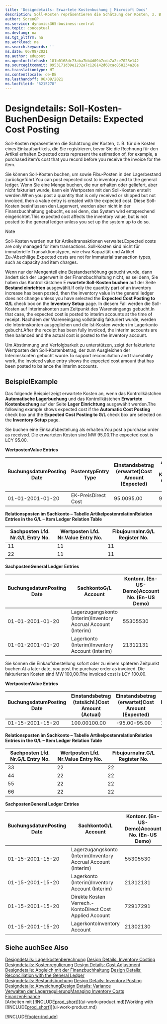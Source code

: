 ```yaml
---
title: 'Designdetails: Erwartete Kostenbuchung | Microsoft Docs'
description: Soll-Kosten repräsentieren die Schätzung der Kosten, z. B. für die Kosten eines Einkaufsartikels, die Sie registrieren, bevor Sie die Rechnung für den Artikel erhalten.
author: SorenGP
ms.service: dynamics365-business-central
ms.topic: conceptual
ms.devlang: na
ms.tgt_pltfrm: na
ms.workload: na
ms.search.keywords: ''
ms.date: 06/08/2021
ms.author: edupont
ms.openlocfilehash: 181b0168dc73aba7bb4d09b7cda7a2ce7028e142
ms.sourcegitcommit: 0953171d39e1232a7c126142d68cac858234a20e
ms.translationtype: HT
ms.contentlocale: de-DE
ms.lasthandoff: 06/09/2021
ms.locfileid: "6215278"
---
```

# <a name="design-details-expected-cost-posting"></a><span data-ttu-id="69caa-103">Designdetails: Soll-Kosten-Buchen</span><span class="sxs-lookup"><span data-stu-id="69caa-103">Design Details: Expected Cost Posting</span></span>
<span data-ttu-id="69caa-104">Soll-Kosten repräsentieren die Schätzung der Kosten, z. B. für die Kosten eines Einkaufsartikels, die Sie registrieren, bevor Sie die Rechnung für den Artikel erhalten.</span><span class="sxs-lookup"><span data-stu-id="69caa-104">Expected costs represent the estimation of, for example, a purchased item’s cost that you record before you receive the invoice for the item.</span></span>  

 <span data-ttu-id="69caa-105">Sie können Soll-Kosten buchen, um sowie Fibu-Posten in den Lagerbestand zurückgeführt.</span><span class="sxs-lookup"><span data-stu-id="69caa-105">You can post expected cost to inventory and to the general ledger.</span></span> <span data-ttu-id="69caa-106">Wenn Sie eine Menge buchen, die nur erhalten oder geliefert, aber nicht fakturiert wurde, kann ein Wertposten mit den Soll-Kosten erstellt werden.</span><span class="sxs-lookup"><span data-stu-id="69caa-106">When you post a quantity that is only received or shipped but not invoiced, then a value entry is created with the expected cost.</span></span> <span data-ttu-id="69caa-107">Diese Soll-Kosten beeinflussen den Lagerwert, werden aber nicht in der Finanzbuchhaltung gebucht, es sei denn, das System wird entsprechend eingerichtet.</span><span class="sxs-lookup"><span data-stu-id="69caa-107">This expected cost affects the inventory value, but is not posted to the general ledger unless you set up the system up to do so.</span></span>  

> [!NOTE]  
>  <span data-ttu-id="69caa-108">Soll-Kosten werden nur für Artikeltransaktionen verwaltet.</span><span class="sxs-lookup"><span data-stu-id="69caa-108">Expected costs are only managed for item transactions.</span></span> <span data-ttu-id="69caa-109">Soll-Kosten sind nicht für immaterielle Transaktionstypen, wie etwa Kapazität und Artikel Zu-/Abschläge.</span><span class="sxs-lookup"><span data-stu-id="69caa-109">Expected costs are not for immaterial transaction types, such as capacity and item charges.</span></span>  

 <span data-ttu-id="69caa-110">Wenn nur der Mengenteil eine Bestandserhöhung gebucht wurde, dann ändert sich der Lagerwert in der Finanzbuchhaltung nicht, es sei denn, Sie haben das Kontrollkästchen E **rwartete Soll-Kosten buchen** auf der Seite **Bestand einrichten** ausgewählt.</span><span class="sxs-lookup"><span data-stu-id="69caa-110">If only the quantity part of an inventory increase has been posted, then the inventory value in the general ledger does not change unless you have selected the **Expected Cost Posting to G/L** check box on the **Inventory Setup** page.</span></span> <span data-ttu-id="69caa-111">In diesem Fall werden die Soll-Kosten auf Interimskonten zum Zeitpunkt des Wareneingangs gebucht.</span><span class="sxs-lookup"><span data-stu-id="69caa-111">In that case, the expected cost is posted to interim accounts at the time of receipt.</span></span> <span data-ttu-id="69caa-112">Nachdem der Wareneingang vollständig fakturiert wurde, werden die Interimskonten ausgeglichen und die Ist-Kosten werden im Lagerkonto gebucht.</span><span class="sxs-lookup"><span data-stu-id="69caa-112">After the receipt has been fully invoiced, the interim accounts are then balanced and the actual cost is posted to the inventory account.</span></span>  

 <span data-ttu-id="69caa-113">Um Abstimmung und Verfolgbarkeit zu unterstützen, zeigt der fakturierte Wertposten den Soll-Kostenbetrag, der zum Ausgleichen der Interimskonten gebucht wurde.</span><span class="sxs-lookup"><span data-stu-id="69caa-113">To support reconciliation and traceability work, the invoiced value entry shows the expected cost amount that has been posted to balance the interim accounts.</span></span>  

## <a name="example"></a><span data-ttu-id="69caa-114">Beispiel</span><span class="sxs-lookup"><span data-stu-id="69caa-114">Example</span></span>  
 <span data-ttu-id="69caa-115">Das folgende Beispiel zeigt erwartete Kosten an, wenn das Kontrollkästchen **Automatische Lagerbuchung** und das Kontrollkästchen **Erwartete Kostenbuchung** auf der Seite **Lager Einrichtung** ausgewählt werden.</span><span class="sxs-lookup"><span data-stu-id="69caa-115">The following example shows expected cost if the **Automatic Cost Posting** check box and the **Expected Cost Posting to G/L** check box are selected on the **Inventory Setup** page.</span></span>  

 <span data-ttu-id="69caa-116">Sie buchen eine Einkaufsbestellung als erhalten.</span><span class="sxs-lookup"><span data-stu-id="69caa-116">You post a purchase order as received.</span></span> <span data-ttu-id="69caa-117">Die erwarteten Kosten sind MW 95,00.</span><span class="sxs-lookup"><span data-stu-id="69caa-117">The expected cost is LCY 95.00.</span></span>  

 <span data-ttu-id="69caa-118">**Wertposten**</span><span class="sxs-lookup"><span data-stu-id="69caa-118">**Value Entries**</span></span>  

|<span data-ttu-id="69caa-119">Buchungsdatum</span><span class="sxs-lookup"><span data-stu-id="69caa-119">Posting Date</span></span>|<span data-ttu-id="69caa-120">Postentyp</span><span class="sxs-lookup"><span data-stu-id="69caa-120">Entry Type</span></span>|<span data-ttu-id="69caa-121">Einstandsbetrag (erwartet)</span><span class="sxs-lookup"><span data-stu-id="69caa-121">Cost Amount (Expected)</span></span>|<span data-ttu-id="69caa-122">Auf Sachkonto geb. Soll-Kosten</span><span class="sxs-lookup"><span data-stu-id="69caa-122">Expected Cost Posted to G/L</span></span>|<span data-ttu-id="69caa-123">Soll-Kosten</span><span class="sxs-lookup"><span data-stu-id="69caa-123">Expected Cost</span></span>|<span data-ttu-id="69caa-124">Artikelposten Lfd. Nr.</span><span class="sxs-lookup"><span data-stu-id="69caa-124">Item Ledger Entry No.</span></span>|<span data-ttu-id="69caa-125">Lfd. Nr.</span><span class="sxs-lookup"><span data-stu-id="69caa-125">Entry No.</span></span>|  
|------------------|----------------|------------------------------|----------------------------------|-------------------|---------------------------|---------------|  
|<span data-ttu-id="69caa-126">01-01-20</span><span class="sxs-lookup"><span data-stu-id="69caa-126">01-01-20</span></span>|<span data-ttu-id="69caa-127">EK-Preis</span><span class="sxs-lookup"><span data-stu-id="69caa-127">Direct Cost</span></span>|<span data-ttu-id="69caa-128">95.00</span><span class="sxs-lookup"><span data-stu-id="69caa-128">95.00</span></span>|<span data-ttu-id="69caa-129">95.00</span><span class="sxs-lookup"><span data-stu-id="69caa-129">95.00</span></span>|<span data-ttu-id="69caa-130">Ja</span><span class="sxs-lookup"><span data-stu-id="69caa-130">Yes</span></span>|<span data-ttu-id="69caa-131">1</span><span class="sxs-lookup"><span data-stu-id="69caa-131">1</span></span>|<span data-ttu-id="69caa-132">1</span><span class="sxs-lookup"><span data-stu-id="69caa-132">1</span></span>|  

 <span data-ttu-id="69caa-133">**Relationsposten im Sachkonto – Tabelle Artikelpostenrelation**</span><span class="sxs-lookup"><span data-stu-id="69caa-133">**Relation Entries in the G/L – Item Ledger Relation Table**</span></span>  

|<span data-ttu-id="69caa-134">Sachposten Lfd. Nr.</span><span class="sxs-lookup"><span data-stu-id="69caa-134">G/L Entry No.</span></span>|<span data-ttu-id="69caa-135">Wertposten Lfd. Nr.</span><span class="sxs-lookup"><span data-stu-id="69caa-135">Value Entry No.</span></span>|<span data-ttu-id="69caa-136">Fibujournalnr.</span><span class="sxs-lookup"><span data-stu-id="69caa-136">G/L Register No.</span></span>|  
|--------------------|---------------------|-----------------------|  
|<span data-ttu-id="69caa-137">1</span><span class="sxs-lookup"><span data-stu-id="69caa-137">1</span></span>|<span data-ttu-id="69caa-138">1</span><span class="sxs-lookup"><span data-stu-id="69caa-138">1</span></span>|<span data-ttu-id="69caa-139">1</span><span class="sxs-lookup"><span data-stu-id="69caa-139">1</span></span>|  
|<span data-ttu-id="69caa-140">2</span><span class="sxs-lookup"><span data-stu-id="69caa-140">2</span></span>|<span data-ttu-id="69caa-141">1</span><span class="sxs-lookup"><span data-stu-id="69caa-141">1</span></span>|<span data-ttu-id="69caa-142">1</span><span class="sxs-lookup"><span data-stu-id="69caa-142">1</span></span>|  

 <span data-ttu-id="69caa-143">**Sachposten**</span><span class="sxs-lookup"><span data-stu-id="69caa-143">**General Ledger Entries**</span></span>  

|<span data-ttu-id="69caa-144">Buchungsdatum</span><span class="sxs-lookup"><span data-stu-id="69caa-144">Posting Date</span></span>|<span data-ttu-id="69caa-145">Sachkonto</span><span class="sxs-lookup"><span data-stu-id="69caa-145">G/L Account</span></span>|<span data-ttu-id="69caa-146">Kontonr. (En-US-Demo)</span><span class="sxs-lookup"><span data-stu-id="69caa-146">Account No. (En-US Demo)</span></span>|<span data-ttu-id="69caa-147">Betrag</span><span class="sxs-lookup"><span data-stu-id="69caa-147">Amount</span></span>|<span data-ttu-id="69caa-148">Lfd. Nr.</span><span class="sxs-lookup"><span data-stu-id="69caa-148">Entry No.</span></span>|  
|------------------|------------------|---------------------------------|------------|---------------|  
|<span data-ttu-id="69caa-149">01-01-20</span><span class="sxs-lookup"><span data-stu-id="69caa-149">01-01-20</span></span>|<span data-ttu-id="69caa-150">Lagerzugangskonto (Interim)</span><span class="sxs-lookup"><span data-stu-id="69caa-150">Inventory Accrual Account (Interim)</span></span>|<span data-ttu-id="69caa-151">5530</span><span class="sxs-lookup"><span data-stu-id="69caa-151">5530</span></span>|<span data-ttu-id="69caa-152">-95.00</span><span class="sxs-lookup"><span data-stu-id="69caa-152">-95.00</span></span>|<span data-ttu-id="69caa-153">2</span><span class="sxs-lookup"><span data-stu-id="69caa-153">2</span></span>|  
|<span data-ttu-id="69caa-154">01-01-20</span><span class="sxs-lookup"><span data-stu-id="69caa-154">01-01-20</span></span>|<span data-ttu-id="69caa-155">Lagerkonto (Interim)</span><span class="sxs-lookup"><span data-stu-id="69caa-155">Inventory Account (Interim)</span></span>|<span data-ttu-id="69caa-156">2131</span><span class="sxs-lookup"><span data-stu-id="69caa-156">2131</span></span>|<span data-ttu-id="69caa-157">95.00</span><span class="sxs-lookup"><span data-stu-id="69caa-157">95.00</span></span>|<span data-ttu-id="69caa-158">1</span><span class="sxs-lookup"><span data-stu-id="69caa-158">1</span></span>|  

 <span data-ttu-id="69caa-159">Sie können die Einkaufsbestellung sofort oder zu einem späteren Zeitpunkt buchen.</span><span class="sxs-lookup"><span data-stu-id="69caa-159">At a later date, you post the purchase order as invoiced.</span></span> <span data-ttu-id="69caa-160">Die fakturierten Kosten sind MW 100,00.</span><span class="sxs-lookup"><span data-stu-id="69caa-160">The invoiced cost is LCY 100.00.</span></span>  

 <span data-ttu-id="69caa-161">**Wertposten**</span><span class="sxs-lookup"><span data-stu-id="69caa-161">**Value Entries**</span></span>  

|<span data-ttu-id="69caa-162">Buchungsdatum</span><span class="sxs-lookup"><span data-stu-id="69caa-162">Posting Date</span></span>|<span data-ttu-id="69caa-163">Einstandsbetrag (tatsächl.)</span><span class="sxs-lookup"><span data-stu-id="69caa-163">Cost Amount (Actual)</span></span>|<span data-ttu-id="69caa-164">Einstandsbetrag (erwartet)</span><span class="sxs-lookup"><span data-stu-id="69caa-164">Cost Amount (Expected)</span></span>|<span data-ttu-id="69caa-165">Gebuchte Lagerregulierung an G/L</span><span class="sxs-lookup"><span data-stu-id="69caa-165">Cost Posted to G/L</span></span>|<span data-ttu-id="69caa-166">Soll-Kosten</span><span class="sxs-lookup"><span data-stu-id="69caa-166">Expected Cost</span></span>|<span data-ttu-id="69caa-167">Artikelposten Lfd. Nr.</span><span class="sxs-lookup"><span data-stu-id="69caa-167">Item Ledger Entry No.</span></span>|<span data-ttu-id="69caa-168">Lfd. Nr.</span><span class="sxs-lookup"><span data-stu-id="69caa-168">Entry No.</span></span>|  
|------------------|----------------------------|------------------------------|-------------------------|-------------------|---------------------------|---------------|  
|<span data-ttu-id="69caa-169">01-15-20</span><span class="sxs-lookup"><span data-stu-id="69caa-169">01-15-20</span></span>|<span data-ttu-id="69caa-170">100.00</span><span class="sxs-lookup"><span data-stu-id="69caa-170">100.00</span></span>|<span data-ttu-id="69caa-171">-95.00</span><span class="sxs-lookup"><span data-stu-id="69caa-171">-95.00</span></span>|<span data-ttu-id="69caa-172">100.00</span><span class="sxs-lookup"><span data-stu-id="69caa-172">100.00</span></span>|<span data-ttu-id="69caa-173">Nein</span><span class="sxs-lookup"><span data-stu-id="69caa-173">No</span></span>|<span data-ttu-id="69caa-174">1</span><span class="sxs-lookup"><span data-stu-id="69caa-174">1</span></span>|<span data-ttu-id="69caa-175">2</span><span class="sxs-lookup"><span data-stu-id="69caa-175">2</span></span>|  

 <span data-ttu-id="69caa-176">**Relationsposten im Sachkonto – Tabelle Artikelpostenrelation**</span><span class="sxs-lookup"><span data-stu-id="69caa-176">**Relation Entries in the G/L – Item Ledger Relation Table**</span></span>  

|<span data-ttu-id="69caa-177">Sachposten Lfd. Nr.</span><span class="sxs-lookup"><span data-stu-id="69caa-177">G/L Entry No.</span></span>|<span data-ttu-id="69caa-178">Wertposten Lfd. Nr.</span><span class="sxs-lookup"><span data-stu-id="69caa-178">Value Entry No.</span></span>|<span data-ttu-id="69caa-179">Fibujournalnr.</span><span class="sxs-lookup"><span data-stu-id="69caa-179">G/L Register No.</span></span>|  
|--------------------|---------------------|-----------------------|  
|<span data-ttu-id="69caa-180">3</span><span class="sxs-lookup"><span data-stu-id="69caa-180">3</span></span>|<span data-ttu-id="69caa-181">2</span><span class="sxs-lookup"><span data-stu-id="69caa-181">2</span></span>|<span data-ttu-id="69caa-182">2</span><span class="sxs-lookup"><span data-stu-id="69caa-182">2</span></span>|  
|<span data-ttu-id="69caa-183">4</span><span class="sxs-lookup"><span data-stu-id="69caa-183">4</span></span>|<span data-ttu-id="69caa-184">2</span><span class="sxs-lookup"><span data-stu-id="69caa-184">2</span></span>|<span data-ttu-id="69caa-185">2</span><span class="sxs-lookup"><span data-stu-id="69caa-185">2</span></span>|  
|<span data-ttu-id="69caa-186">5</span><span class="sxs-lookup"><span data-stu-id="69caa-186">5</span></span>|<span data-ttu-id="69caa-187">2</span><span class="sxs-lookup"><span data-stu-id="69caa-187">2</span></span>|<span data-ttu-id="69caa-188">2</span><span class="sxs-lookup"><span data-stu-id="69caa-188">2</span></span>|  
|<span data-ttu-id="69caa-189">6</span><span class="sxs-lookup"><span data-stu-id="69caa-189">6</span></span>|<span data-ttu-id="69caa-190">2</span><span class="sxs-lookup"><span data-stu-id="69caa-190">2</span></span>|<span data-ttu-id="69caa-191">2</span><span class="sxs-lookup"><span data-stu-id="69caa-191">2</span></span>|  

 <span data-ttu-id="69caa-192">**Sachposten**</span><span class="sxs-lookup"><span data-stu-id="69caa-192">**General Ledger Entries**</span></span>  

|<span data-ttu-id="69caa-193">Buchungsdatum</span><span class="sxs-lookup"><span data-stu-id="69caa-193">Posting Date</span></span>|<span data-ttu-id="69caa-194">Sachkonto</span><span class="sxs-lookup"><span data-stu-id="69caa-194">G/L Account</span></span>|<span data-ttu-id="69caa-195">Kontonr. (En-US-Demo)</span><span class="sxs-lookup"><span data-stu-id="69caa-195">Account No. (En-US Demo)</span></span>|<span data-ttu-id="69caa-196">Betrag</span><span class="sxs-lookup"><span data-stu-id="69caa-196">Amount</span></span>|<span data-ttu-id="69caa-197">Lfd. Nr.</span><span class="sxs-lookup"><span data-stu-id="69caa-197">Entry No.</span></span>|  
|------------------|------------------|---------------------------------|------------|---------------|  
|<span data-ttu-id="69caa-198">01-15-20</span><span class="sxs-lookup"><span data-stu-id="69caa-198">01-15-20</span></span>|<span data-ttu-id="69caa-199">Lagerzugangskonto (Interim)</span><span class="sxs-lookup"><span data-stu-id="69caa-199">Inventory Accrual Account (Interim)</span></span>|<span data-ttu-id="69caa-200">5530</span><span class="sxs-lookup"><span data-stu-id="69caa-200">5530</span></span>|<span data-ttu-id="69caa-201">95.00</span><span class="sxs-lookup"><span data-stu-id="69caa-201">95.00</span></span>|<span data-ttu-id="69caa-202">4</span><span class="sxs-lookup"><span data-stu-id="69caa-202">4</span></span>|  
|<span data-ttu-id="69caa-203">01-15-20</span><span class="sxs-lookup"><span data-stu-id="69caa-203">01-15-20</span></span>|<span data-ttu-id="69caa-204">Lagerkonto (Interim)</span><span class="sxs-lookup"><span data-stu-id="69caa-204">Inventory Account (Interim)</span></span>|<span data-ttu-id="69caa-205">2131</span><span class="sxs-lookup"><span data-stu-id="69caa-205">2131</span></span>|<span data-ttu-id="69caa-206">-95.00</span><span class="sxs-lookup"><span data-stu-id="69caa-206">-95.00</span></span>|<span data-ttu-id="69caa-207">3</span><span class="sxs-lookup"><span data-stu-id="69caa-207">3</span></span>|  
|<span data-ttu-id="69caa-208">01-15-20</span><span class="sxs-lookup"><span data-stu-id="69caa-208">01-15-20</span></span>|<span data-ttu-id="69caa-209">Direkte Kosten Verrech.-Konto</span><span class="sxs-lookup"><span data-stu-id="69caa-209">Direct Cost Applied Account</span></span>|<span data-ttu-id="69caa-210">7291</span><span class="sxs-lookup"><span data-stu-id="69caa-210">7291</span></span>|<span data-ttu-id="69caa-211">-100</span><span class="sxs-lookup"><span data-stu-id="69caa-211">-100</span></span>|<span data-ttu-id="69caa-212">6</span><span class="sxs-lookup"><span data-stu-id="69caa-212">6</span></span>|  
|<span data-ttu-id="69caa-213">01-15-20</span><span class="sxs-lookup"><span data-stu-id="69caa-213">01-15-20</span></span>|<span data-ttu-id="69caa-214">Lagerkonto</span><span class="sxs-lookup"><span data-stu-id="69caa-214">Inventory Account</span></span>|<span data-ttu-id="69caa-215">2130</span><span class="sxs-lookup"><span data-stu-id="69caa-215">2130</span></span>|<span data-ttu-id="69caa-216">100</span><span class="sxs-lookup"><span data-stu-id="69caa-216">100</span></span>|<span data-ttu-id="69caa-217">5</span><span class="sxs-lookup"><span data-stu-id="69caa-217">5</span></span>|  

## <a name="see-also"></a><span data-ttu-id="69caa-218">Siehe auch</span><span class="sxs-lookup"><span data-stu-id="69caa-218">See Also</span></span>
 <span data-ttu-id="69caa-219">[Designdetails: Lagerkostenberechnung](design-details-inventory-costing.md) </span><span class="sxs-lookup"><span data-stu-id="69caa-219">[Design Details: Inventory Costing](design-details-inventory-costing.md) </span></span>  
 <span data-ttu-id="69caa-220">[Designdetails: Kostenregulierung](design-details-cost-adjustment.md) </span><span class="sxs-lookup"><span data-stu-id="69caa-220">[Design Details: Cost Adjustment](design-details-cost-adjustment.md) </span></span>  
 <span data-ttu-id="69caa-221">[Designdetails: Abgleich mit der Finanzbuchhaltung](design-details-reconciliation-with-the-general-ledger.md) </span><span class="sxs-lookup"><span data-stu-id="69caa-221">[Design Details: Reconciliation with the General Ledger](design-details-reconciliation-with-the-general-ledger.md) </span></span>  
 <span data-ttu-id="69caa-222">[Designdetails: Bestandsbuchung](design-details-inventory-posting.md) </span><span class="sxs-lookup"><span data-stu-id="69caa-222">[Design Details: Inventory Posting](design-details-inventory-posting.md) </span></span>  
 [<span data-ttu-id="69caa-223">Designdetails: Abweichung</span><span class="sxs-lookup"><span data-stu-id="69caa-223">Design Details: Variance</span></span>](design-details-variance.md)  
 [<span data-ttu-id="69caa-224">Verwalten der Lagerregulierung</span><span class="sxs-lookup"><span data-stu-id="69caa-224">Managing Inventory Costs</span></span>](finance-manage-inventory-costs.md)  
 [<span data-ttu-id="69caa-225">Finanzen</span><span class="sxs-lookup"><span data-stu-id="69caa-225">Finance</span></span>](finance.md)  
 <span data-ttu-id="69caa-226">[Arbeiten mit [!INCLUDE[prod_short](includes/prod_short.md)]](ui-work-product.md)</span><span class="sxs-lookup"><span data-stu-id="69caa-226">[Working with [!INCLUDE[prod_short](includes/prod_short.md)]](ui-work-product.md)</span></span>


[!INCLUDE[footer-include](includes/footer-banner.md)]